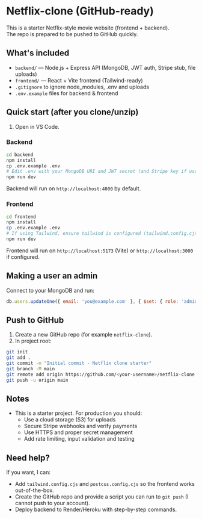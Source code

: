 # Netflix-clone (GitHub-ready)

This is a starter Netflix-style movie website (frontend + backend).  
The repo is prepared to be pushed to GitHub quickly.

## What's included
- `backend/` — Node.js + Express API (MongoDB, JWT auth, Stripe stub, file uploads)
- `frontend/` — React + Vite frontend (Tailwind-ready)
- `.gitignore` to ignore node_modules, .env and uploads
- `.env.example` files for backend & frontend

## Quick start (after you clone/unzip)

1. Open in VS Code.

### Backend
```bash
cd backend
npm install
cp .env.example .env
# Edit .env with your MongoDB URI and JWT secret (and Stripe key if used)
npm run dev
```
Backend will run on `http://localhost:4000` by default.

### Frontend
```bash
cd frontend
npm install
cp .env.example .env
# If using Tailwind, ensure tailwind is configured (tailwind.config.cjs + postcss.config.cjs)
npm run dev
```
Frontend will run on `http://localhost:5173` (Vite) or `http://localhost:3000` if configured.

## Making a user an admin
Connect to your MongoDB and run:
```js
db.users.updateOne({ email: 'you@example.com' }, { $set: { role: 'admin' } });
```

## Push to GitHub
1. Create a new GitHub repo (for example `netflix-clone`).
2. In project root:
```bash
git init
git add .
git commit -m "Initial commit - Netflix clone starter"
git branch -M main
git remote add origin https://github.com/<your-username>/netflix-clone.git
git push -u origin main
```

## Notes
- This is a starter project. For production you should:
  - Use a cloud storage (S3) for uploads
  - Secure Stripe webhooks and verify payments
  - Use HTTPS and proper secret management
  - Add rate limiting, input validation and testing

## Need help?
If you want, I can:
- Add `tailwind.config.cjs` and `postcss.config.cjs` so the frontend works out-of-the-box.
- Create the GitHub repo and provide a script you can run to `git push` (I cannot push to your account).
- Deploy backend to Render/Heroku with step-by-step commands.
